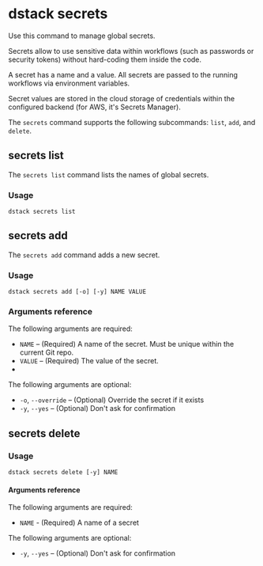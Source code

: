 # dstack secrets

Use this command to manage global secrets.

Secrets allow to use sensitive data within workflows (such as passwords or security tokens) without 
hard-coding them inside the code.

A secret has a name and a value. All secrets are passed to the running workflows via environment variables.

Secret values are stored in the cloud storage of credentials within the configured backend 
(for AWS, it's Secrets Manager).

The `secrets` command supports the following subcommands: `list`, `add`, and `delete`.

## secrets list

The `secrets list` command lists the names of global secrets.

### Usage

```shell
dstack secrets list
```

## secrets add

The `secrets add` command adds a new secret.

### Usage

```shell
dstack secrets add [-o] [-y] NAME VALUE
```

### Arguments reference

The following arguments are required:

- `NAME` – (Required) A name of the secret. Must be unique within the current Git repo.
- `VALUE` – (Required) The value of the secret.
- 
The following arguments are optional:

-  `-o`, `--override` – (Optional) Override the secret if it exists 
-  `-y`, `--yes` – (Optional) Don't ask for confirmation 


## secrets delete

### Usage

```shell
dstack secrets delete [-y] NAME
```

#### Arguments reference

The following arguments are required:

- `NAME` - (Required) A name of a secret

The following arguments are optional:

-  `-y`, `--yes` – (Optional) Don't ask for confirmation 
